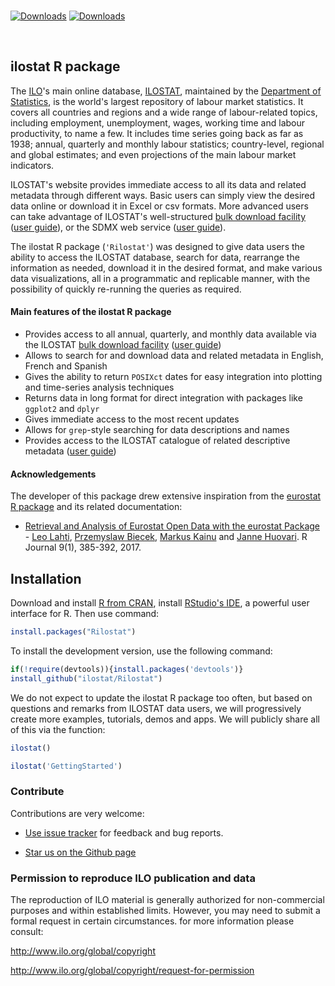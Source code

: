 



<br>

[![Downloads](http://cranlogs.r-pkg.org/badges/grand-total/Rilostat)](https://cran.r-project.org/package=Rilostat)
[![Downloads](http://cranlogs.r-pkg.org/badges/Rilostat)](https://cran.r-project.org/package=Rilostat)

<!-- [![AppVeyor Build Status](https://ci.appveyor.com/api/projects/status/github/ilostat/Rilostat?branch=master&svg=true)](https://ci.appveyor.com/project/ilostat/Rilostat) -->
<!-- [![CRAN_Status_Badge](http://www.r-pkg.org/badges/version/Rilostat)](https://cran.r-project.org/package=Rilostat) -->

<br>

## ilostat R package

<!-- README.md is generated from README.Rmd. Please edit that file -->


The [ILO](https://www.ilo.org)'s main online database, [ILOSTAT](https://www.ilo.org/ilostat), maintained by the [Department of Statistics](https://www.ilo.org/stats), 
is the world's largest repository of labour market statistics. It covers all countries and regions and a wide range of labour-related topics, including employment, unemployment, 
wages, working time and labour productivity, to name a few. It includes time series going back as far as 1938; annual, quarterly and monthly labour statistics; country-level, 
regional and global estimates; and even projections of the main labour market indicators.
  
ILOSTAT's website provides immediate access to all its data and related metadata through different ways. Basic users can simply view the desired data online or download it in Excel or csv formats. 
More advanced users can take advantage of ILOSTAT's well-structured [bulk download facility](http://www.ilo.org/ilostat/faces/oracle/webcenter/portalapp/pagehierarchy/Page30.jspx) ([user guide](http://www.ilo.org/ilostat-files/WEB_bulk_download/ILOSTAT_BulkDownload_Guidelines.pdf)), or the SDMX web service ([user guide](http://www.ilo.org/ilostat/content/conn/ILOSTATContentServer/path/Contribution%20Folders/statistics/web_pages/static_pages/technical_page/ilostat_appl/SDMX_User_Guide.pdf)).

  
The ilostat R package (`'Rilostat'`) was designed to give data users the ability to access the ILOSTAT database, search for data, rearrange the information as needed, download it in the desired format, and 
make various data visualizations, all in a programmatic and replicable manner, with the possibility of quickly re-running the queries as required.

#### Main features of the ilostat R package 

- Provides access to all annual, quarterly, and monthly data available via the ILOSTAT [bulk download facility](http://www.ilo.org/ilostat/faces/oracle/webcenter/portalapp/pagehierarchy/Page30.jspx) ([user guide](http://www.ilo.org/ilostat-files/WEB_bulk_download/ILOSTAT_BulkDownload_Guidelines.pdf))
- Allows to search for and download data and related metadata in English, French and Spanish
- Gives the ability to return `POSIXct` dates for easy integration into plotting and time-series analysis techniques
- Returns data in long format for direct integration with packages like `ggplot2` and `dplyr`
- Gives immediate access to the most recent updates
- Allows for `grep`-style searching for data descriptions and names
- Provides access to the ILOSTAT catalogue of related descriptive metadata ([user guide](http://www.ilo.org/ilostat/content/conn/ILOSTATContentServer/path/Contribution%20Folders/statistics/web_pages/static_pages/technical_page/ilostat_appl/SDMX_User_Guide.pdf))

#### Acknowledgements

The developer of this package drew extensive inspiration from the [eurostat R package](https://CRAN.R-project.org/package=eurostat) and its related documentation:  
  - [Retrieval and Analysis of Eurostat Open Data with the eurostat Package](https://journal.r-project.org/archive/2017/RJ-2017-019/RJ-2017-019.pdf) - [Leo Lahti](https://github.com/antagomir), [Przemyslaw Biecek](https://github.com/pbiecek), [Markus Kainu](https://github.com/muuankarski) and [Janne Huovari](https://github.com/jhuovari). R Journal 9(1), 385-392, 2017.

## <a name="installation"></a>Installation

Download and install [R from CRAN](https://cran.r-project.org/), install [RStudio's IDE](http://www.rstudio.com/ide/download/), a powerful user interface for R.
Then use command:


```r
install.packages("Rilostat")
```


To install the development version, use the following command:


```r
if(!require(devtools)){install.packages('devtools')}
install_github("ilostat/Rilostat")
```



We do not expect to update the ilostat R package too often, but based on questions and remarks from ILOSTAT 
data users, we will progressively create more examples, 
tutorials, demos and apps. We will publicly share all of this via the function:


```r
ilostat()

ilostat('GettingStarted')
```


### Contribute

Contributions are very welcome:

  * [Use issue tracker](https://github.com/ilostat/Rilostat/issues) for feedback and bug reports.
  
  * [Star us on the Github page](https://github.com/ilostat/Rilostat)
  
### Permission to reproduce ILO publication and data

The reproduction of ILO material is generally authorized for non-commercial purposes and within established limits. 
However, you may need to submit a formal request in certain circumstances. for more information please consult:

http://www.ilo.org/global/copyright 

http://www.ilo.org/global/copyright/request-for-permission
